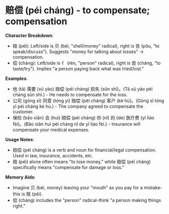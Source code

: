# **赔偿 (péi cháng) - to compensate; compensation**

**Character Breakdown**:  
- 赔 (péi): Left/side is 贝 (bèi, "shell/money" radical), right is 咅 (pǒu, "to speak/discuss"). Suggests "money for talking about losses" → compensation.  
- 偿 (cháng): Left/side is 亻 (rén, "person" radical), right is 尝 (cháng, "to taste/try"). Implies "a person paying back what was tried/lost."

**Examples**:  
- 他 (tā) 需要 (xū yào) 赔偿 (péi cháng) 损失 (sǔn shī)。(Tā xū yào péi cháng sǔn shī.) - He needs to compensate for the loss.  
- 公司 (gōng sī) 同意 (tóng yì) 赔偿 (péi cháng) 客户 (kè hù)。(Gōng sī tóng yì péi cháng kè hù.) - The company agreed to compensate the customer.  
- 保险 (bǎo xiǎn) 会 (huì) 赔偿 (péi cháng) 你 (nǐ) 的 (de) 医疗费 (yī liáo fèi)。(Bǎo xiǎn huì péi cháng nǐ de yī liáo fèi.) - Insurance will compensate your medical expenses.

**Usage Notes**:  
- 赔偿 (péi cháng) is a verb and noun for financial/legal compensation. Used in law, insurance, accidents, etc.  
- 赔 (péi) alone often means "to lose money," while 赔偿 (péi cháng) specifically means "compensate for damage or loss."

**Memory Aids**:  
- Imagine 贝 (bèi, money) leaving your "mouth" as you pay for a mistake-this is 赔 (péi).  
- 偿 (cháng) includes the "person" radical-think "a person making things right."